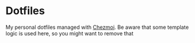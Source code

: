 # Dotfiles
My personal dotfiles managed with [Chezmoi](https://www.chezmoi.io/). Be aware that some template logic is used here, so you might want to remove that
